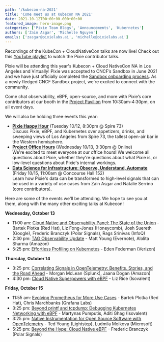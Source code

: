 ```yaml
---
path: '/kubecon-na-2021'
title: 'Come meet us at Kubecon NA 2021'
date: 2021-10-12T00:00:00.000+00:00
featured_image: hero-image.png
categories: ['Pixie Team Blogs', 'Announcements', 'Kubernetes']
authors: ['Zain Asgar', 'Michelle Nguyen']
emails: ['zasgar@pixielabs.ai', 'michelle@pixielabs.ai']
---
```


<alert severity="info">
Recordings of the KubeCon + CloudNativeCon talks are now live! Check out this <a href="https://youtube.com/playlist?list=PLwam28KvZfrSTr5at3blIdY5YKzS2T6W-">YouTube playlist</a> to watch the Pixie contributor talks.
</alert>

Pixie will be attending this year's Kubecon + Cloud NativeCon NA in Los Angeles and Virtually! Pixie was accepted to CNCF’s Sandbox in June 2021 and we have just officially completed the [Sandbox onboarding process](https://github.com/cncf/toc/issues/674). As a newly fledged CNCF Sandbox project, we're excited to connect with the community.

Come chat observability, eBPF, open-source, and more with Pixie’s core contributors at our booth in the [Project Pavilion](https://events.linuxfoundation.org/wp-content/uploads/2021/10/KubeCon_NA_2021_Collateral_17x11_v2.pdf) from 10:30am-4:30pm, on all event days.

We will also be holding three events this year:

- [**Pixie Happy Hour**](https://pixiehh.eventbrite.com/) (Tuesday 10/12, 8:30pm @ Spire 73)<br/>
Discuss Pixie, eBPF, and Kubernetes over appetizers, drinks, and sweeping views of Los Angeles from Spire 73, the tallest open-air bar in the Western hemisphere.
- [**Project Office Hours**](https://kccncna2021.sched.com/event/nBuh/virtual-project-office-hours-pixie) (Wednesday 10/13, 3:30pm @ Online)<br/>
We're excited to meet everyone at our office hours! We welcome all questions about Pixie, whether they're questions about what Pixie is, or low-level questions about Pixie's internal workings.
- [**Data Science for Infrastructure: Observe, Understand, Automate**](https://kccncna2021.sched.com/event/lV4c/data-science-for-infrastructure-observe-understand-automate-zain-asgar-natalie-serrino-new-relic) (Friday 10/15, 11:00am @ Concourse Hall 152)<br/>
Learn how Pixie's data can be transformed to high-level signals that can be used in a variety of use cases from Zain Asgar and Natalie Serrino (core contributors).

Here are some of the events we'll be attending. We hope to see you at them, along with the many other exciting talks at Kubecon!

**Wednesday, October 13**

- 11:00 am: [Cloud Native and Observability Panel: The State of the Union](https://kccncna2021.sched.com/event/lV1N/cloud-native-and-kubernetes-observability-panel-the-state-of-union-bartek-plotka-red-hat-liz-fong-jones-honeycomb-josh-suereth-google-frederic-branczyk-polar-signals-rags-srinivas-infoq) - Bartek Plotka (Red Hat), Liz Fong-Jones (Honeycomb), Josh Suereth (Google), Frederic Branczyk (Polar Signals), Rags Srinivas (InfoQ)
- 2:30 pm: [TAG Observability Update](https://kccncna2021.sched.com/event/lV6n/tag-observability-update-matt-young-everquote-alolita-sharma-amazon) - Matt Young (Evernote), Alolita Sharma (Amazon)
- 5:25 pm: [Effortless Profiling on Kubernetes](https://kccncna2021.sched.com/event/lV1o/effortless-profiling-on-kubernetes-eden-federman-verizon) - Eden Federman (Verizon)

**Thursday, October 14**

- 3:25 pm: [Correlating Signals in OpenTelemetry: Benefits, Stories, and the Road Ahead](https://kccncna2021.sched.com/event/lV3J/correlating-signals-in-opentelemetry-benefits-stories-and-the-road-ahead-morgan-mclean-splunk-jaana-dogan-amazon) - Morgan McLean (Splunk), Jaana Dogan (Amazon)
- 4:30 pm: [Cloud Native Superpowers with eBPF](https://kccncna2021.sched.com/event/lV2X/cloud-native-superpowers-with-ebpf-liz-rice-isovalent) - Liz Rice (Isovalent)

**Friday, October 15**

- 11:55 am: [Evolving Prometheus for More Use Cases](https://kccncna2021.sched.com/event/lV8s/evolving-prometheus-for-more-use-cases-bartek-plotka-red-hat-chris-marchbanks-grafana-labs) - Bartek Plotka (Red Hat), Chris Marchbanks (Grafana Labs)
- 3:25 pm: [Beyond printf and tcpdump: Debugging Kubernetes Networking with eBPF](https://kccncna2021.sched.com/event/lV5a/beyond-printf-and-tcpdump-debugging-kubernetes-networking-with-ebpf-martynas-pumputis-aditi-ghag-isovalent) - Martynas Pumputis, Aditi Ghag (Isovalent)
- 3:25 pm: [Native Instrumentation for Open Source Software with OpenTelemetry](https://kccncna2021.sched.com/event/lV8I/native-instrumentation-for-open-source-software-with-opentelemetry-ted-young-lightstep-ludmila-molkova-microsoft) - Ted Young (Lightstep), Ludmila Molkova (Microsoft)
- 5:25 pm: [Beyond the Hype: Cloud Native eBPF](https://kccncna2021.sched.com/event/lV6D/beyond-the-hype-cloud-native-ebpf-frederic-branczyk-polar-signals) - Frederic Branczyk (Polar Signals)
